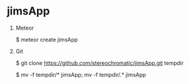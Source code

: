jimsApp
=======

1. Meteor

	$ meteor create jimsApp

2. Git

	$ git clone https://github.com/stereochromatic/jimsApp.git tempdir

	$ mv -f tempdir/* jimsApp; mv -f tempdir/.* jimsApp

